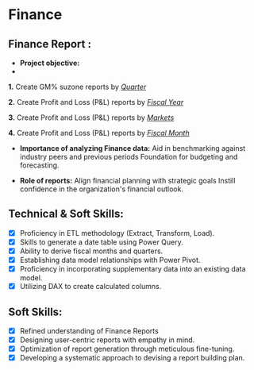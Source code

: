 # Finance

## Finance Report :

- **Project objective:**
- 
 **1.** Create  GM% suzone reports by _[Quarter](https://github.com/shravanprasad12/Sales/blob/main/Finance%20report/Gross%20profit.pdf)_

**2.**  Create Profit and Loss (P&L) reports by _[Fiscal Year](https://github.com/shravanprasad12/Sales/blob/main/Finance%20report/P%26L%20Statement%20by%20Fiscal%20Year.pdf)_

**3.** Create Profit and Loss (P&L) reports by _[Markets](https://github.com/shravanprasad12/Sales/blob/main/Finance%20report/P%26L%20Statement%20by%20Markets.pdf)_

**4.** Create Profit and Loss (P&L) reports by _[Fiscal Month](https://github.com/shravanprasad12/Sales/blob/main/Finance%20report/add_finance_data.pdf)_

- **Importance of analyzing Finance data:** Aid in benchmarking against industry peers and previous periods Foundation for budgeting and forecasting.

- **Role of reports:** Align financial planning with strategic goals Instill confidence in the organization's financial outlook.


## Technical & Soft Skills:
- [x]	Proficiency in ETL methodology (Extract, Transform, Load).
- [x]	Skills to generate a date table using Power Query.
- [x]	Ability to derive fiscal months and quarters.
- [x]	Establishing data model relationships with Power Pivot.
- [x]	Proficiency in incorporating supplementary data into an existing data model.
- [x]	Utilizing DAX to create calculated columns.

## Soft Skills:
- [x]	Refined understanding of Finance Reports
- [x]	Designing user-centric reports with empathy in mind.
- [x]	Optimization of report generation through meticulous fine-tuning.
- [x]	Developing a systematic approach to devising a report building plan.
